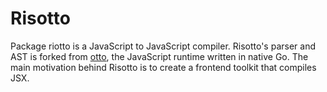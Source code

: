# Risotto
Package riotto is a JavaScript to JavaScript compiler. Risotto's parser and AST is forked from [otto](https://github.com/robertkrimen/otto), the JavaScript runtime written in native Go.
The main motivation behind Risotto is to create a frontend toolkit that compiles JSX.
